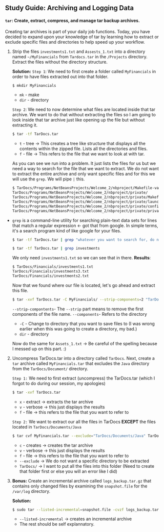 ## Study Guide: Archiving and Logging Data
 
#### `tar`: Create, extract, compress, and manage tar backup archives.

Creating tar archives is part of your daily job functions. Today, you have decided to expand upon your knowledge of tar by learning how to extract or exclude specific files and directories to help speed up your workflow.

1. Strip the files `investments1.txt` and `Assests_1.txt` into a directory named `~/MyFinancials` from `Tardocs.tar` in  the `/Projects` directory. Extract the files without the directory structure.

    **Solution:**
`Step 1`: We need to first create a folder called `MyFinancials` in order to have files extracted out into that folder.
    ```bash
    $ mkdir MyFinancials
    ```
    - `mk` - make
    - `dir` - directory
 
    `Step 2`: We need to now determine what files are located inside that tar archive. We want to do that without extracting the files so I am going to look inside that tar archive just like opening up the file but without extracting it.
    ```bash
    $ tar -tf TarDocs.tar
    ```
    - `t` - tree -> This creates a tree like structure that displays all the contents within the zipped file. Lists all the directories and files.
    - `f` - file -> This refers to the file that we want to look at with tar.

    As you can see we run into a problem. It just lists the files for us but we need a way to search for the file that we want to extract. We do not want to extract the entire archive and only want specific files and for this we will use the `grep`. We will pipe `|` this.
    ```bash
    $ TarDocs/Programs/NetBeansProjects/Welcome_2/nbproject/Makefile-variables.mk
    TarDocs/Programs/NetBeansProjects/Welcome_2/nbproject/private/
    TarDocs/Programs/NetBeansProjects/Welcome_2/nbproject/private/Makefile-variables.mk
    TarDocs/Programs/NetBeansProjects/Welcome_2/nbproject/private/launcher.properties
    TarDocs/Programs/NetBeansProjects/Welcome_2/nbproject/private/configurations.xml
    TarDocs/Programs/NetBeansProjects/Welcome_2/nbproject/private/private.xml
    ```
- `grep` is a command-line utility for searching plain-text data sets for lines that match a regular expression <- got that from google. In simple terms, it's a search program kind of like google for your files.
    ```bash
    $ tar -tf TarDocs.tar | grep "whatever you want to search for, do not include quotes"
    ```
    ```bash
    $ tar -tf TarDocs.tar | grep investments
    ```
    We only need `investments1.txt` so we can see that in there.
    **Results**:
    ```bash
    $ TarDocs/Financials/investments1.txt
    TarDocs/Financials/investments3.txt
    TarDocs/Financials/investments2.txt
    ```
    Now that we found where our file is located, let's go ahead and extract this file.
    ```bash
    $ tar -xvf TarDocs.tar -C MyFinancials/ --strip-components=2 "TarDocs/Financials/investments1.txt"
    ```
    `--strip-compontents`- The `--strip` part means to remove the first components of the file name.
    `--components`- Refers to the directory
    
    - `-C` - Change to directory that you want to save files to (I was wrong earlier when this was going to create a directory, my bad.)
    - `dir` - directory
    
    Now do the same for `Assets_1.txt` -> Be careful of the spelling because I messed up on this part. :)
    
2. Uncompress TarDocs.tar into a directory called `TarDocs`. Next, create a `tar` archive called `MyFinancials.tar` that excludes the `Java` directory from the `TarDocs/Document/` directory. 

    `Step 1:` We need to first extract (uncompress) the TarDocs.tar (which I forgot to do during our session, my apologies)
    ```bash
    $ tar -xvf TarDocs.tar
    ```
    - `x` - extract -> extracts the tar archive
    - `v` - verbose -> this just displays the results
    - `f` - file -> this refers to the file that you want to refer to
    
    `Step 2:` We want to extract our all the files in TarDocs **EXCEPT** the files located in `TarDocs/Documents/Java`
    
    ```bash
    $ tar cvf MyFinancials.tar --exclude="TarDocs/Documents/Java" TarDocs/
    ```
    - `c` - creates -> creates the tar archive
    - `v` - verbose -> this just displays the results
    - `f` - file -> this refers to the file that you want to refer to
    - `--exclude` -> We do not want a specific directory to be extracted
    - `TarDocs/` -> I want to put all the files into this folder (Need to create that folder first or else you will an error like I did)

3. **Bonus:** Create an incremental archive called `logs_backup.tar.gz` that contains only changed files by examining the `snapshot.file` for the `/var/log` directory.

    **Solution:**

    ```bash
    $ sudo tar --listed-incremental=snapshot.file -cvzf logs_backup.tar.gz /var/log
    ```
    - `--listed-incremental` -> creates an incremental archive
    - The rest should be self explannatory.
